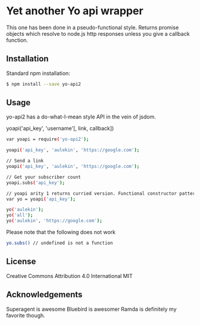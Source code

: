 # Yet another Yo api wrapper
This one has been done in a pseudo-functional style. Returns promise objects which resolve to node.js http responses unless you give a callback function.

## Installation
Standard npm installation:
```bash
$ npm install --save yo-api2
```

## Usage
yo-api2 has a do-what-I-mean style API in the vein of jsdom.

yoapi('api_key', 'username'[, link, callback])

```bash
var yoapi = require('yo-api2');

yoapi('api_key', 'aulekin', 'https://google.com');

// Send a link
yoapi('api_key', 'aulekin', 'https://google.com');

// Get your subscriber count
yoapi.subs('api_key');

// yoapi arity 1 returns curried version. Functional constructor pattern.
var yo = yoapi('api_key');

yo('aulekin');
yo('all');
yo('aulekin', 'https://google.com');
```

Please note that the following does not work
```bash
yo.subs() // undefined is not a function
```

## License
Creative Commons Attribution 4.0 International
MIT

## Acknowledgements
Superagent is awesome
Bluebird is awesomer
Ramda is definitely my favorite though.
